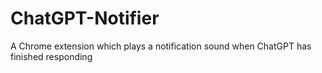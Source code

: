# ChatGPT-Notifier
A Chrome extension which plays a notification sound when ChatGPT has finished responding
